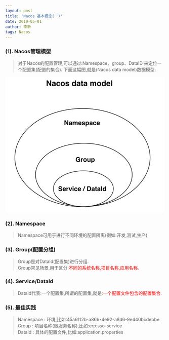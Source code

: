 ```yaml
---
layout: post
title: 'Nacos 基本概念(一)'
date: 2019-05-01
author: 李新
tags: Nacos
---
```


### (1). Nacos管理模型
> 对于Nacos的配置管理,可以通过:Namespace、group、DataID 来定位一个配置集(配置的集合). 
> 下面这幅图,就是(Nacos data model)数据模型:

!["Nacos架构模型"](/assets/nacos/imgs/nacos-data-model.jpeg)

### (2). Namespace
> Namespace可用于进行不同环境的配置隔离(例如:开发,测试,生产)
### (3). Group(配置分组)
> Group是对DataId(配置集)进行分组.  
> Group常见场景,用于区分:<font color='red'>不同的系统名称,项目名称,应用名称.</font>    
### (4). Service/DataId
> DataId代表:一个配置集,所谓的配置集,就是:<font color='red'>一个配置文件包含的配置集合.</font>   
### (5). 最佳实践
> Namespace  : 环境,比如:45a6112b-a866-4e92-a8d6-9e440bcdebbe   
> Group      : 项目名称(微服务名称),比如:erp:sso-service     
> DataId     : 具体的配置文件,比如:application.properties   